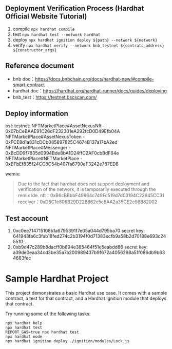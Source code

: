 ## Deployment Verification Process (Hardhat Official Website Tutorial)
1. compile `npx hardhat compile`
2. test `npx hardhat test --network hardhat`
3. deploy `npx hardhat ignition deploy ${path} --network ${network}`
4. verify `npx hardhat verify --network bnb_testnet ${contratc_address}  ${constructor_args}`
## Reference document
- bnb doc：https://docs.bnbchain.org/docs/hardhat-new/#compile-smart-contract
- hardhat doc：https://hardhat.org/hardhat-runner/docs/guides/deploying
- bnb_test：https://testnet.bscscan.com/
## Deploy information
bsc testnet:
NFTMarketPlace#AssetNexusNft - 0x07bCeBAAE91C26dF232301eA292fcD0D49Efb04A
NFTMarketPlace#AssetNexusToken - 0xFCE8d1a831cDCb085897825C4674B137a17bA2ed
NFTMarketPlace#Messenger - 0xBcDD9f7835d0994Bde8bA1D24ffC2AF0cbBdF64e
NFTMarketPlace#NFTMarketPlace - 0xBFbEf835f24CC8C54b407fa6790eF3242e787ED8

wemix:
> Due to the fact that hardhat does not support deployment and verification of the network, it is temporarily executed through the remix ide.
nft：0xB6cBBbbF49664c749Fc519d7d03194C22645CC31
receiver：0xD6C1e806B29D22B862e5c8AA2a35CE2e98B82002

## Test account
1. 0xc0ee714715108b1a6795391f7e05a044d795ba70
secret key: 641943fa6c3fab18fed274c2b3194f0d71383ecfb9a58b2d70188e693c245510
2. 0xb9d47c289b8dacff0b894e385464f51e5eabdd86
secret key: a39de0eaa34cd3be35a7a200989437b9f672a4056298a51f086db9b634683fec

# Sample Hardhat Project

This project demonstrates a basic Hardhat use case. It comes with a sample contract, a test for that contract, and a Hardhat Ignition module that deploys that contract.

Try running some of the following tasks:

```shell
npx hardhat help
npx hardhat test
REPORT_GAS=true npx hardhat test
npx hardhat node
npx hardhat ignition deploy ./ignition/modules/Lock.js
```

